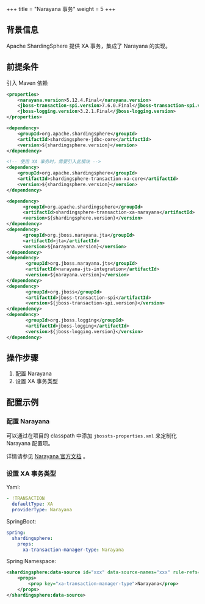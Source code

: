 +++
title = "Narayana 事务"
weight = 5
+++

## 背景信息

Apache ShardingSphere 提供 XA 事务，集成了 Narayana 的实现。

## 前提条件

引入 Maven 依赖

```xml
<properties>
    <narayana.version>5.12.4.Final</narayana.version>
    <jboss-transaction-spi.version>7.6.0.Final</jboss-transaction-spi.version>
    <jboss-logging.version>3.2.1.Final</jboss-logging.version>
</properties>

<dependency>
    <groupId>org.apache.shardingsphere</groupId>
    <artifactId>shardingsphere-jdbc-core</artifactId>
    <version>${shardingsphere.version}</version>
</dependency>

<!-- 使用 XA 事务时，需要引入此模块 -->
<dependency>
    <groupId>org.apache.shardingsphere</groupId>
    <artifactId>shardingsphere-transaction-xa-core</artifactId>
    <version>${shardingsphere.version}</version>
</dependency>

<dependency>
      <groupId>org.apache.shardingsphere</groupId>
      <artifactId>shardingsphere-transaction-xa-narayana</artifactId>
      <version>${shardingsphere.version}</version>
</dependency>
<dependency>
      <groupId>org.jboss.narayana.jta</groupId>
      <artifactId>jta</artifactId>
      <version>${narayana.version}</version>
</dependency>
<dependency>
       <groupId>org.jboss.narayana.jts</groupId>
       <artifactId>narayana-jts-integration</artifactId>
       <version>${narayana.version}</version>
</dependency>
<dependency>
       <groupId>org.jboss</groupId>
       <artifactId>jboss-transaction-spi</artifactId>
       <version>${jboss-transaction-spi.version}</version>
</dependency>
<dependency>
       <groupId>org.jboss.logging</groupId>
       <artifactId>jboss-logging</artifactId>
       <version>${jboss-logging.version}</version>
</dependency>
```
## 操作步骤

1. 配置 Narayana
2. 设置 XA 事务类型

## 配置示例

### 配置 Narayana

可以通过在项目的 classpath 中添加 `jbossts-properties.xml` 来定制化 Narayana 配置项。

详情请参见 [Narayana 官方文档](https://narayana.io/documentation/index.html) 。

### 设置 XA 事务类型

Yaml:

```yaml
- !TRANSACTION
  defaultType: XA
  providerType: Narayana
```

SpringBoot:

```yaml
spring:
  shardingsphere:
    props:
      xa-transaction-manager-type: Narayana
```

Spring Namespace:

```xml
<shardingsphere:data-source id="xxx" data-source-names="xxx" rule-refs="xxx">
    <props>
        <prop key="xa-transaction-manager-type">Narayana</prop>
    </props>
</shardingsphere:data-source>
```
